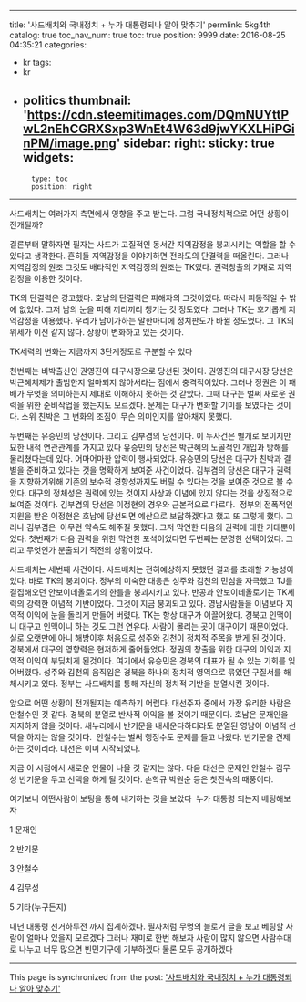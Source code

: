 
---
title: '사드배치와 국내정치 + 누가 대통령되나 알아 맞추기'
permlink: 5kg4th
catalog: true
toc_nav_num: true
toc: true
position: 9999
date: 2016-08-25 04:35:21
categories:
- kr
tags:
- kr
- politics
thumbnail: 'https://cdn.steemitimages.com/DQmNUYttPwL2nEhCGRXSxp3WnEt4W63d9jwYKXLHiPGinPM/image.png'
sidebar:
    right:
        sticky: true
widgets:
    -
        type: toc
        position: right
---


사드배치는 여러가지 측면에서 영향을 주고 받는다.
그럼 국내정치적으로 어떤 상황이 전개될까?

결론부터 말하자면 필자는 사드가 고질적인 동서간 지역감정을 붕괴시키는 역할을 할 수 있다고 생각한다.
흔히들 지역감정을 이야기하면 전라도의 단결력을 떠올린다. 그러나 지역감정의 원조 그것도 배타적인 지역감정의 원조는 TK였다. 권력창출의 기재로 지역감정을 이용한 것이다.

TK의 단결력은 강고했다. 호남의 단결력은 피해자의 그것이었다. 따라서 피동적일 수 밖에 없었다. 그저 남의 눈을 피해 끼리끼리 챙기는 것 정도였다. 그러나 TK는 호기롭게 지역감정을 이용했다. 우리가 남이가하는 말한마디에 정치판도가 바뀔 정도였다.
그 TK의 위세가 이전 같지 않다. 상황이 변화하고 있는 것이다. 

TK세력의 변화는 지금까지 3단계정도로 구분할 수 있다

천번째는 비박출신인 권영진이 대구시장으로 당선된 것이다. 권영진의 대구시장 당선은 박근혜체제가 출범한지 얼마되지 않아서라는 점에서 충격적이었다. 그러나 정권은 이 패배가 무엇을 의미하는지 제대로 이해하지 못하는 것 갇았다. 그때 대구는 벌써 새로운 권력을 위한 준비작업을 했는지도 모르겠다. 문제는 대구가 변화할 기미를 보였다는 것이다. 소위 친박은 그 변화의 조짐이 무슨 의미인지를 알아채지 못했다. 

두번째는 유승민의 당선이다. 그리고 김부겸의 당선이다. 이 두사건은 별개로 보이지만 묘한 내적 연관관계를 가지고 있다 유승민의 당선은 박근혜의 노골적인 개입과 방해를 물리쳤다는데 있다. 어마어마한 압력이 행사되었다. 유승민의 당선은 대구가 친박과 결별을 준비하고 있다는 것을 명확하게 보여준 사건이었다. 김부겸의 당선은 대구가 권력을 지향하기위해 기존의 보수적 경향성까지도 버릴 수 있다는 것을 보여준 것으로 볼 수 있다. 대구의 정체성은 권력에 있는 것이지 사상과 이념에 있지 않다는 것을 상징적으로 보여준 것이다. 김부겸의 당선은 이정현의 경우와 근본적으로 다르다.  정부의 전폭적인 지원을 받은 이정현은 호남에 당선되면 예산으로 보답하겠다고 했고 또 그렇게 했다. 그러나 김부겸은  아무런 약속도 해주질 못했다. 그저 막연한 다음의 권력에 대한 기대뿐이었다. 첫번째가 다음 권력을 위한 막연한 포석이었다면 두번째는 분명한 선택이었다. 그리고 무엇인가 분출되기 직전의 상황이었다.

사드배치는 세번째 사건이다. 사드배치는 전혀예상하지 못했던 결과를 초래할 가능성이 있다. 바로 TK의 붕괴이다. 정부의 미숙한 대응은 성주와 김천의 민심을 자극했고 TJ를 결집해오던 안보이데올로기의 한틀을 붕괴시키고 있다. 반공과 안보이데올로기는 TK세력의 강력한 이념적 기반이었다. 그것이 지금 붕괴되고 있다. 영남사람들을 이념보다 지역적 이익에 눈을 돌리게 만들어 버렸다. TK는 항상 대구가 이끌어왔다. 경북고 인맥이니 대구고 인맥이니 하는 것도 그런 연유다. 사람이 몰리는 곳이 대구이기 때문이었다. 실로 오랫만에 아니 해방이후 처음으로 성주와 김천이 정치적 주목을 받게 된 것이다.  경북에서 대구의 영향력은 현저하게 줄어들었다. 정권의 창출을 위한 대구의 이익과 지역적 이익이 부딪치게 된것이다. 여기에서 유승민은 경북의 대표가 될 수 있는 기회를 잊어버렸다. 성주와 김천의 움직임은 경북을 하나의 정치적 영역으로 묶었던 구질서를 해체시키고 있다. 정부는 사드배치를 통해 자신의 정치적 기반을 분열시킨 것이다. 

앞으로 어떤 상황이 전개될지는 예측하기 어렵다. 대선주자 중에서 가장 유리한 사람은 안철수인 것 같다. 경북의 분열로 반사적 이익을 볼 것이기 때문이다. 호남은 문재인을 지지하지 않을 것이다. 새누리에서 반기문을 내세운다하더라도 분열된 영남이 이념적 선택을 하지는 않을 것이다.  안철수는 벌써 행정수도 문제를 들고 나왔다. 반기문을 견제하는 것이리라. 대선은 이미 시작되었다. 

지금 이 시점에서 새로운 인물이 나올 것 같지는 않다. 다음 대선은 문재인 안철수 김무성 반기문을 두고 선택을 하게 될 것이다. 손학규 박원순 등은 찻잔속의 때풍이다.

여기보니 어떤사람이 보팅을 통해 내기하는 것을 보았다
 누가 대통령 되는지 베팅해보자 

1 문재인

2 반기문

3 안철수 

4 김무성 

5 기타(누구든지)

내년 대통령 선거하루전 까지 집계하겠다. 필자처럼 무명의 블로거 글을 보고 베팅할 사람이 얼마나 있을지 모르겠다
그러나 재미로 한번 해보자
사람이 많지 않으면 사람수대로 나누고 너무 많으면 빈민기구에 기부하겠다 물론 모두 공개하겠다

- - -

This page is synchronized from the post: ['사드배치와 국내정치 + 누가 대통령되나 알아 맞추기'](https://steemit.com/@oldstone/5kg4th)
